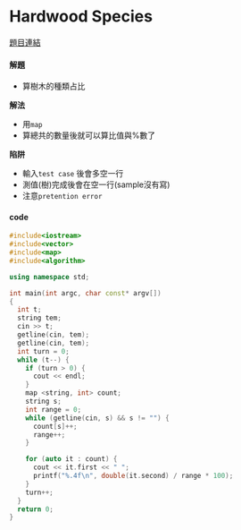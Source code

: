 # Hardwood Species

[題目連結](https://vjudge.net/problem/UVA-10226)


#### 解題

* 算樹木的種類占比


**解法**  

* 用`map`
* 算總共的數量後就可以算比值與%數了

**陷阱**  

* 輸入`test case` 後會多空一行
* 測值(樹)完成後會在空一行(sample沒有寫)
* 注意`pretention error`

#### code 


```cpp
#include<iostream>
#include<vector>
#include<map>
#include<algorithm>

using namespace std;

int main(int argc, char const* argv[])
{
  int t;
  string tem;
  cin >> t;
  getline(cin, tem);
  getline(cin, tem);
  int turn = 0;
  while (t--) {
    if (turn > 0) {
      cout << endl;
    }
    map <string, int> count;
    string s;
    int range = 0;
    while (getline(cin, s) && s != "") {
      count[s]++;
      range++;
    }

    for (auto it : count) {
      cout << it.first << " ";
      printf("%.4f\n", double(it.second) / range * 100);
    }
    turn++;
  }
  return 0;
}
```

